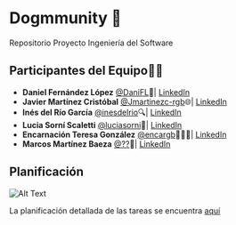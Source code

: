 # Dogmmunity 🐶
Repositorio Proyecto Ingeniería del Software

## Participantes del Equipo🐕‍🦺

- **Daniel Fernández López** [@DaniFL](https://github.com/DaniFL)🚀| [LinkedIn](https://www.linkedin.com/in/danielfernandezlopezlink/)
- **Javier Martínez Cristóbal** [@Jmartinezc-rgb](https://github.com/Jmartinezc-rgb)🌐| [LinkedIn](https://www.linkedin.com/in/javier-martinez-cristobal/)
- **Inés del Río García** [@inesdelrio](https://github.com/inesdelrio)🔍| [LinkedIn](https://www.linkedin.com/in/in%C3%A9s-del-r%C3%ADo/)
- **Lucia Sorní Scaletti** [@luciasorni](https://github.com/luciasorni)🎨| [LinkedIn](https://www.linkedin.com/in/luc%C3%ADa-sorn%C3%AD-scaletti-24137a270/)
- **Encarnación Teresa González** [@encargb](https://github.com/encargb)👩🏼‍💻| [LinkedIn](https://www.linkedin.com/in/encarnaci%C3%B3n-teresa-gonz%C3%A1lez-buitrago-77020a18a/)
- **Marcos Martínez Baeza** [@??]()👾| [LinkedIn]()

## Planificación

 ![Alt Text](https://www.snau.es/blog/wp-content/uploads/2017/12/051d5320f7824fad820489edf5e1fc76.gif)

La planificación detallada de las tareas se encuentra
[aquí](https://ceu365-my.sharepoint.com/:x:/g/personal/lucia_sornisacaletti_usp_ceu_es/EfT8A4wyi0hChhPeDG957E4B-Ft8w_28WrpYMbUoPdpL1Q?e=TDNs8O)

